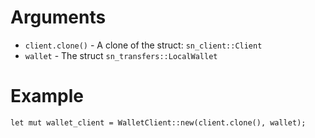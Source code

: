 # Arguments

* `client.clone()` - A clone of the struct: `sn_client::Client`
* `wallet` - The struct `sn_transfers::LocalWallet`

# Example

 ```ignore
 let mut wallet_client = WalletClient::new(client.clone(), wallet);
 ```